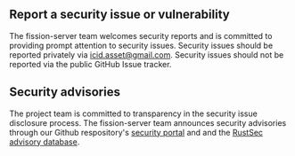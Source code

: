 ## Report a security issue or vulnerability

The fission-server team welcomes security reports and is committed to
providing prompt attention to security issues. Security issues should be
reported privately via [icid.asset@gmail.com][support-email]. Security issues should
not be reported via the public GitHub Issue tracker.

## Security advisories

The project team is committed to transparency in the security issue disclosure
process. The fission-server team announces security advisories through our
Github respository's [security portal][sec-advisories] and and the
[RustSec advisory database][rustsec-db].

[rustsec-db]: https://github.com/RustSec/advisory-db
[sec-advisories]: https://github.com/icidasset/fission-server/security/advisories
[support-email]: mailto:icid.asset@gmail.com
